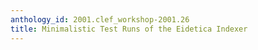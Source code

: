 ```yaml
---
anthology_id: 2001.clef_workshop-2001.26
title: Minimalistic Test Runs of the Eidetica Indexer
---
```

